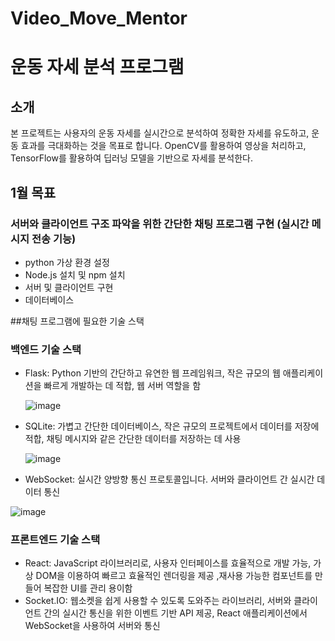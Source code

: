 # Video_Move_Mentor


# 운동 자세 분석 프로그램

## 소개

본 프로젝트는 사용자의 운동 자세를 실시간으로 분석하여 정확한 자세를 유도하고, 운동 효과를 극대화하는 것을 목표로 합니다. OpenCV를 활용하여 영상을 처리하고, TensorFlow를 활용하여 딥러닝 모델을 기반으로 자세를 분석한다.

## 1월 목표
### 서버와 클라이언트 구조 파악을 위한 간단한 채팅 프로그램 구현 (실시간 메시지 전송 기능)
- python 가상 환경 설정
- Node.js 설치 및 npm 설치
- 서버 및 클라이언트 구현
- 데이터베이스

##채팅 프로그램에 필요한 기술 스택

### 백엔드 기술 스택
- Flask: Python 기반의 간단하고 유연한 웹 프레임워크, 작은 규모의 웹 애플리케이션을 빠르게 개발하는 데 적합, 웹 서버 역할을 함

  ![image](https://github.com/user-attachments/assets/4f55b5a8-1273-4d25-9bac-bc2ffc48e749)

- SQLite: 가볍고 간단한 데이터베이스, 작은 규모의 프로젝트에서 데이터를 저장에 적합, 채팅 메시지와 같은 간단한 데이터를 저장하는 데 사용

  ![image](https://github.com/user-attachments/assets/0da4be49-57f9-457b-ac66-7564ec1da0d2)

- WebSocket: 실시간 양방향 통신 프로토콜입니다. 서버와 클라이언트 간 실시간 데이터 통신

 ![image](https://github.com/user-attachments/assets/06138f70-b237-463e-85ae-a066f1296934)


### 프론트엔드 기술 스택
- React: JavaScript 라이브러리로, 사용자 인터페이스를 효율적으로 개발 가능, 가상 DOM을 이용하여 빠르고 효율적인 렌더링을 제공 ,재사용 가능한 컴포넌트를 만들어 복잡한 UI를 관리 용이함
- Socket.IO: 웹소켓을 쉽게 사용할 수 있도록 도와주는 라이브러리, 서버와 클라이언트 간의 실시간 통신을 위한 이벤트 기반 API 제공, React 애플리케이션에서 WebSocket을 사용하여 서버와 통신
